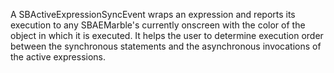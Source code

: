 A SBActiveExpressionSyncEvent wraps an expression and reports its execution to any SBAEMarble's currently onscreen with the color of the object in which it is executed. It helps the user to determine execution order between the synchronous statements and the asynchronous invocations of the active expressions.
